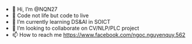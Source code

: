 - 👋 Hi, I’m @NQN27
- 👀 Code not life but code to live
- 🌱 I’m currently learning DS&AI in SOICT
- 💞️ I’m looking to collaborate on CV/NLP/PLC project
- 📫 How to reach me https://www.facebook.com/ngoc.nguyenquy.562

<!---
NQN27/NQN27 is a ✨ special ✨ repository because its `README.md` (this file) appears on your GitHub profile.
You can click the Preview link to take a look at your changes.
--->
